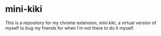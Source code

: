 # mini-kiki

This is a repository for my chrome extension, mini kiki, a virtual version of myself to bug my friends for when I'm not there to do it myself.
